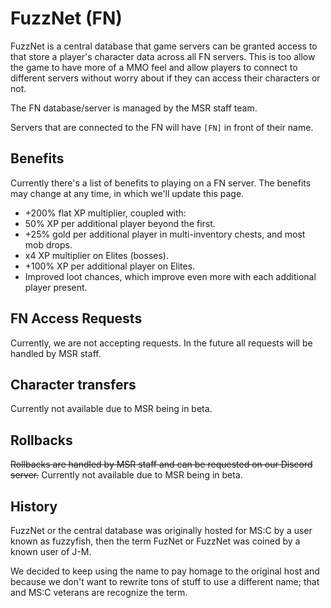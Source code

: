 # FuzzNet (FN)
FuzzNet is a central database that game servers can be granted access to that store a player's character data across all FN servers. This is too allow the game to have more of a MMO feel and allow players to connect to different servers without worry about if they can access their characters or not.

The FN database/server is managed by the MSR staff team.

Servers that are connected to the FN will have ``[FN]`` in front of their name.

## Benefits
Currently there's a list of benefits to playing on a FN server. The benefits may change at any time, in which we'll update this page.
* +200% flat XP multiplier, coupled with:
* 50% XP per additional player beyond the first.
* +25% gold per additional player in multi-inventory chests, and most mob drops.
* x4 XP multiplier on Elites (bosses).
* +100% XP per additional player on Elites.
* Improved loot chances, which improve even more with each additional player present.

## FN Access Requests
Currently, we are not accepting requests. In the future all requests will be handled by MSR staff.

## Character transfers
Currently not available due to MSR being in beta.

## Rollbacks
~~Rollbacks are handled by MSR staff and can be requested on our Discord server.~~ Currently not available due to MSR being in beta.

## History
FuzzNet or the central database was originally hosted for MS:C by a user known as fuzzyfish, then the term FuzNet or FuzzNet was coined by a known user of J-M. 

We decided to keep using the name to pay homage to the original host and because we don't want to rewrite tons of stuff to use a different name; that and MS:C veterans are recognize the term.